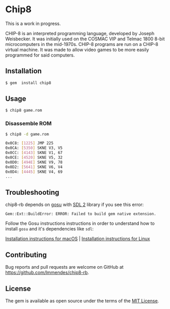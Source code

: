# Chip8

This is a work in progress.

CHIP-8 is an interpreted programming language, developed by Joseph Weisbecker. It was initially used on the COSMAC VIP and Telmac 1800 8-bit microcomputers in the mid-1970s. CHIP-8 programs are run on a CHIP-8 virtual machine. It was made to allow video games to be more easily programmed for said computers.

## Installation

```bash
$ gem  install chip8
```

## Usage

```bash
$ chip8 game.rom
```


### Disassemble ROM

```bash
$ chip8 -d game.rom

0x0C8: [1225] JMP 225
0x0CA: [5350] SKNE V3, V5
0x0CC: [4143] SKNE V1, 67
0x0CE: [4520] SKNE V5, 32
0x0D0: [494E] SKNE V9, 78
0x0D2: [5641] SKNE V6, V4
0x0D4: [4445] SKNE V4, 69
...
```

## Troubleshooting

chip8-rb depends on [gosu](https://github.com/gosu/gosu) with [SDL 2](http://www.libsdl.org/) library if you see this error:

```
Gem::Ext::BuildError: ERROR: Failed to build gem native extension.
```

Follow the Gosu instructions instructions in order to understand how to install `gosu` and it's dependencies like `sdl`:

[Installation instructions for macOS](https://github.com/gosu/gosu/wiki/Getting-Started-on-OS-X) | [Installation instructions for Linux](https://github.com/gosu/gosu/wiki/Getting-Started-on-Linux)

## Contributing

Bug reports and pull requests are welcome on GitHub at https://github.com/lmmendes/chip8-rb.

## License

The gem is available as open source under the terms of the [MIT License](http://opensource.org/licenses/MIT).
